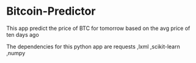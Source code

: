 # Bitcoin-Predictor
This app predict the price of BTC for tomorrow based on the avg price of ten days ago

The dependencies for this python app are requests ,lxml ,scikit-learn ,numpy
